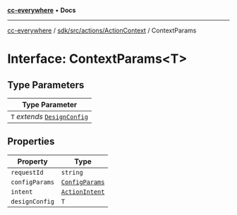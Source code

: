 [**cc-everywhere**](../../../../../index.md) • **Docs**

***

[cc-everywhere](../../../../../index.md) / [sdk/src/actions/ActionContext](../index.md) / ContextParams

# Interface: ContextParams\<T\>

## Type Parameters

| Type Parameter |
| ------ |
| `T` *extends* [`DesignConfig`](../../../../../shared/src/types/DesignConfig.types/interfaces/DesignConfig.md) |

## Properties

| Property | Type |
| ------ | ------ |
| `requestId` | `string` |
| `configParams` | [`ConfigParams`](../../../../../shared/src/types/HostInfo.types/type-aliases/ConfigParams.md) |
| `intent` | [`ActionIntent`](../../../../../shared/src/types/ActionIntent.types/type-aliases/ActionIntent.md) |
| `designConfig` | `T` |
